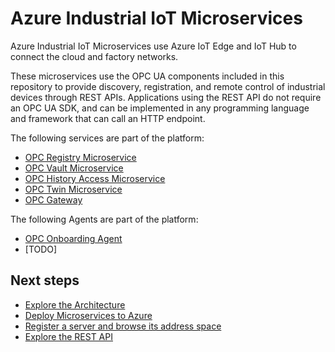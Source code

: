 # Azure Industrial IoT Microservices

Azure Industrial IoT Microservices use Azure IoT Edge and IoT Hub to connect the cloud and factory networks.

These microservices use the OPC UA components included in this repository to provide discovery, registration, and remote control of industrial devices through REST APIs.  Applications using the REST API do not require an OPC UA SDK, and can be implemented in any programming language and framework that can call an HTTP endpoint.

The following services are part of the platform:

* [OPC Registry Microservice](registry.md)
* [OPC Vault Microservice](vault.md)
* [OPC History Access Microservice](history.md)
* [OPC Twin Microservice](twin.md)
* [OPC Gateway](gateway.md)

The following Agents are part of the platform:

* [OPC Onboarding Agent](onboarding.md)
* [TODO]

## Next steps

* [Explore the Architecture](../architecture.md)
* [Deploy Microservices to Azure](../howto-deploy-microservices.md)
* [Register a server and browse its address space](howto-use-cli.md)
* [Explore the REST API](../api/readme.md)
